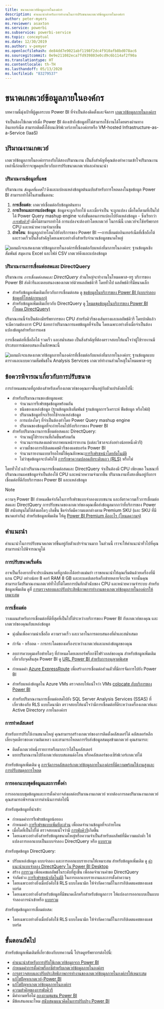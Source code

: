 ```yaml
---
title: ขนาดเกตเวย์ข้อมูลภายในองค์กร
description: คำแนะนำสำหรับการทำงานในการปรับขนาดเกตเวย์ข้อมูลภายในองค์กร
author: peter-myers
ms.reviewer: asaxton
ms.service: powerbi
ms.subservice: powerbi-service
ms.topic: conceptual
ms.date: 12/30/2019
ms.author: v-pemyer
ms.openlocfilehash: de84dd7e9021abf1198f2dc4f910afb8bd078ac6
ms.sourcegitcommit: 0e9e211082eca7fd939803e0cd9c6b114af2f90a
ms.translationtype: HT
ms.contentlocale: th-TH
ms.lasthandoff: 05/13/2020
ms.locfileid: "83279537"
---
```

# <a name="on-premises-data-gateway-sizing"></a>ขนาดเกตเวย์ข้อมูลภายในองค์กร

บทความนี้มุ่งเป้าที่ผู้ดูแลระบบ Power BI ที่จำเป็นต้องติดตั้งและจัดการ [เกตเวย์ข้อมูลภายในองค์กร](../connect-data/service-gateway-onprem.md)

จำเป็นต้องใช้เกตเวย์เมื่อ Power BI ต้องเข้าถึงข้อมูลที่ไม่สามารถใช้งานได้โดยตรงผ่านทางอินเทอร์เน็ต สามารถติดตั้งได้บนเซิร์ฟเวอร์ภายในองค์กรหรือ VM-hosted Infrastructure-as-a-Service (IaaS)

## <a name="gateway-workloads"></a>ปริมาณงานเกตเวย์

เกตเวย์ข้อมูลภายในองค์กรรองรับได้สองปริมาณงาน เป็นสิ่งสำคัญที่คุณต้องทำความเข้าใจปริมาณงานเหล่านี้ก่อนที่เราจะพูดคุยเกี่ยวกับการปรับขนาดเกตเวย์และคำแนะนำ

### <a name="cached-data-workload"></a>ปริมาณงานข้อมูลที่แคช

ปริมาณงาน _ข้อมูลที่แคชไว้_ ดึงและแปลงแหล่งข้อมูลต้นฉบับสำหรับการโหลดลงในชุดข้อมูล Power BI สามารถทำได้ในสามขั้นตอน:

1. **การเชื่อมต่อ**: เกตเวย์เชื่อมต่อกับข้อมูลต้นทาง
1. **การเรียกและการแปลงข้อมูล**: ข้อมูลจะถูกเรียกใช้ และเมื่อจำเป็น จะถูกแปลง เมื่อใดก็ตามที่เป็นไปได้ Power Query mashup engine จะส่งขั้นตอนการแปลงไปยังแหล่งข้อมูล - ซึ่งเรียกว่า _[การพับคิวรี](power-query-folding.md)_ เมื่อไม่สามารถทำได้ การแปลงจะต้องทำโดยเกตเวย์ ในกรณีนี้ เกตเวย์จะใช้ทรัพยากร CPU และหน่วยความจำมากขึ้น
1. **ถ่ายโอน**: ข้อมูลถูกถ่ายโอนไปยังบริการของ Power BI —การเชื่อมต่ออินเทอร์เน็ตที่เชื่อถือได้และรวดเร็วเป็นสิ่งสำคัญโดยเฉพาะอย่างยิ่งสำหรับจำนวนข้อมูลขนาดใหญ่

![แผนผังจะแสดงเกตเวย์ข้อมูลภายในองค์กรที่เชื่อมต่อกับแหล่งที่มาภายในองค์กร: ฐานข้อมูลเชิงสัมพันธ์ สมุดงาน Excel และไฟล์ CSV เกตเวย์ดึงและแปลงข้อมูล](media/gateway-onprem-sizing/gateway-onprem-workload-cached-data.png)

### <a name="live-connection-and-directquery-workloads"></a>ปริมาณงานการเชื่อมต่อสดและ DirectQuery

ปริมาณงาน _การเชื่อมต่อสดและ DirectQuery_ ส่วนใหญ่จะทำงานในโหมดพาส-ทรู บริการของ Power BI ส่งคิวรีและตอบสนองของเกตเวย์ด้วยผลลัพธ์คิวรี โดยทั่วไป ผลลัพธ์คิวรีมีขนาดเล็ก

- สำหรับข้อมูลเพิ่มเติมเกี่ยวกับการเชื่อมต่อสด ดู [ชุดข้อมูลในบริการของ Power BI (แบบจำลองข้อมูลที่โฮสต์ภายนอก)](../connect-data/service-datasets-understand.md#external-hosted-models)
- สำหรับข้อมูลเพิ่มเติมเกี่ยวกับ DirectQuery ดู [โหมดชุดข้อมูลในบริการของ Power BI (โหมด DirectQuery)](../connect-data/service-dataset-modes-understand.md#directquery-mode)

ปริมาณงานนี้จำเป็นต้องมีทรัพยากรของ CPU สำหรับคิวรีของเส้นทางและผลลัพธ์คิวรี โดยปกติแล้วจะมีความต้องการ CPU น้อยกว่าปริมาณการแคชข้อมูลที่จำเป็น โดยเฉพาะอย่างยิ่งเมื่อจำเป็นต้องแปลงข้อมูลสำหรับการแคช

การเชื่อมต่อที่เชื่อถือได้ รวดเร็ว และสม่ำเสมอ เป็นสิ่งสำคัญที่ต้องตรวจสอบให้แน่ใจว่าผู้ใช้รายงานมีประสบการณ์ตอบสนองในลักษณะนี้

![แผนผังจะแสดงเกตเวย์ข้อมูลภายในองค์กรที่เชื่อมต่อกับแหล่งที่มาภายในองค์กร:  ฐานข้อมูลแบบตารางและแบบความสัมพันธ์ใน Analysis Services  เกตเวย์ทำงานส่วนใหญ่ในโหมดพาส-ทรู](media/gateway-onprem-sizing/gateway-onprem-workload-liveconnection-directquery.png)

## <a name="sizing-considerations"></a>ข้อควรพิจารณาเกี่ยวกับการปรับขนาด

การกำหนดขนาดที่ถูกต้องสำหรับเครื่องเกตเวย์ของคุณอาจขึ้นอยู่กับตัวแปรดังต่อไปนี้:

- สำหรับปริมาณงานของข้อมูลแคช:
  - จำนวนการรีเฟรชชุดข้อมูลพร้อมกัน
  - ชนิดของแหล่งข้อมูล (ฐานข้อมูลเชิงสัมพันธ์ ฐานข้อมูลการวิเคราะห์ ฟีดข้อมูล หรือไฟล์)
  - ปริมาณข้อมูลที่จะเรียกใช้จากแหล่งข้อมูล
  - การแปลงใดๆ ที่จำเป็นต้องทำโดย Power Query mashup engine
  - ปริมาณของข้อมูลที่จะถ่ายโอนไปยังบริการของ Power BI
- สำหรับปริมาณงานการเชื่อมต่อสดและ DirectQuery:
  - จำนวนผู้ใช้รายงานที่เกิดขึ้นพร้อมกัน
  - จำนวนการแสดงผลด้วยภาพบนหน้ารายงาน (แต่ละวิชวลจะส่งอย่างน้อยหนึ่งคิวรี)
  - ความถี่ของการอัปเดตแคชคิวรีของแดชบอร์ด Power BI
  - จำนวนรายงานแบบเรียลไทม์ใช้คุณลักษณะ[การรีเฟรชหน้าโดยอัตโนมัติ](../create-reports/desktop-automatic-page-refresh.md)
  - ไม่ว่าชุดข้อมูลจะบังคับใช้ [การรักษาความปลอดภัยระดับแถว (RLS)](../create-reports/desktop-rls.md) หรือไม่

โดยทั่วไป แล้วปริมาณงานการเชื่อมต่อสดและ DirectQuery จำเป็นต้องมี CPU เพียงพอ ในขณะที่ปริมาณงานแคชข้อมูลจำเป็นต้องใช้ CPU และหน่วยความจำมากขึ้น ปริมาณงานทั้งสองขึ้นอยู่กับการเชื่อมต่อที่ดีกับบริการของ Power BI และแหล่งข้อมูล

> [!NOTE]
> ความจุ Power BI กำหนดขีดจำกัดในการรีเฟรชแบบจำลองแบบขนาน และอัตราความเร็วการเชื่อมต่อสดและ DirectQuery การปรับขนาดของเกตเวย์ของคุณเพื่อส่งข้อมูลมากกว่าที่บริการของ Power BI สนับสนุนไม่ได้ส่งผลใดๆ เกิดขึ้น ขีดจำกัดมีความแตกต่างตาม Premium SKU (และ SKU ที่มีขนาดเท่ากัน) สำหรับข้อมูลเพิ่มเติม ให้ดู [Power BI Premium คืออะไร (โหนดความจุ)](../admin/service-premium-what-is.md#capacity-nodes)

## <a name="recommendations"></a>คำแนะนำ

คำแนะนำในการปรับขนาดเกตเวย์ขึ้นอยู่กับตัวแปรจำนวนมาก ในส่วนนี้ เราจะให้คำแนะนำทั่วไปที่คุณสามารถนำไปพิจารณาดูได้

### <a name="initial-sizing"></a>การปรับขนาดเริ่มต้น

อาจเป็นเรื่องยากที่จะประเมินขนาดที่ถูกต้องได้อย่างแม่นยำ เราขอแนะนำให้คุณเริ่มต้นด้วยเครื่องที่มีแกน CPU อย่างน้อย 8 คอร์ RAM 8 GB และอะแดปเตอร์เครือข่ายหลายจิกะบิต จากนั้นคุณสามารถวัดปริมาณงานเกตเวย์ทั่วไปได้โดยการบันทึกตัวนับของ CPU และหน่วยความจำระบบ สำหรับข้อมูลเพิ่มเติม ดูที่ [การตรวจสอบและปรับประสิทธิภาพการทำงานของเกตเวย์ข้อมูลภายในองค์กรให้เหมาะสม](/data-integration/gateway/service-gateway-performance)

### <a name="connectivity"></a>การเชื่อมต่อ

วางแผนสำหรับการเชื่อมต่อที่ดีที่สุดที่เป็นไปได้ระหว่างบริการของ Power BI กับเกตเวย์ของคุณ และเกตเวย์ของคุณกับแหล่งข้อมูล

- มุ่งมั่นเพื่อความน่าเชื่อถือ ความรวดเร็ว และเวลาในการตอบสนองที่ต่ำและสม่ำเสมอ

- กำจัด - หรือลด - การกระโดดของเครื่องระหว่างเกตเวย์และแหล่งข้อมูลของคุณ

- ลบการควบคุมเครือข่ายใดๆ ที่กำหนดโดยเลเยอร์พร็อกซีไฟร์วอลล์ของคุณ สำหรับข้อมูลเพิ่มเติมเกี่ยวกับจุดสิ้นสุด Power BI ดู [URL Power BI สำหรับการอนุญาตพิเศษ](../admin/power-bi-whitelist-urls.md)
- กำหนดค่า [Azure ExpressRoute](/azure/expressroute/expressroute-introduction) เพื่อสร้างการเชื่อมต่อส่วนตัวที่มีการจัดการไปยัง Power BI
- สำหรับแหล่งข้อมูลใน Azure VMs ตรวจสอบให้แน่ใจว่า VMs [colocate กับบริการของ Power BI](../admin/service-admin-where-is-my-tenant-located.md)
- สำหรับปริมาณงานการเชื่อมต่อสดไปยัง SQL Server Analysis Services (SSAS) ที่เกี่ยวข้องกับ RLS แบบไดนามิก ตรวจสอบให้แน่ใจว่ามีการเชื่อมต่อที่ดีระหว่างเครื่องเกตเวย์และ Active Directory ภายในองค์กร

### <a name="clustering"></a>การทำคลัสเตอร์

สำหรับการปรับใช้งานขนาดใหญ่ คุณสามารถสร้างเกตเวย์ของการติดตั้งคลัสเตอร์ได้ คลัสเตอร์หลีกเลี่ยงจุดเดียวของความล้มเหลว และสามารถโหลดการรับส่งข้อมูลสมดุลข้ามเกตเวย์ คุณสามารถ:

- ติดตั้งเกตเวย์หนึ่งรายการหรือมากกว่าได้ในคลัสเตอร์
- แยกปริมาณงานไปยังเกตเวย์แบบสแตนด์อโลน หรือคลัสเตอร์ของเซิร์ฟเวอร์เกตเวย์ได้

สำหรับข้อมูลเพิ่มเติม ดู [การจัดการคลัสเตอร์เกตเวย์ข้อมูลภายในองค์กรที่มีความพร้อมใช้งานสูงและการปรับสมดุลการโหลด](/data-integration/gateway/service-gateway-high-availability-clusters)

### <a name="dataset-design-and-settings"></a>การออกแบบชุดข้อมูลและการตั้งค่า

การออกแบบชุดข้อมูลและการตั้งค่าอาจส่งผลต่อปริมาณงานเกตเวย์ หากต้องการลดปริมาณงานเกตเวย์ คุณสามารถพิจารณาการดำเนินการต่อไปนี้

สำหรับชุดข้อมูลที่นำเข้า:

- กำหนดค่าการรีเฟรชข้อมูลน้อยลง
- กำหนดค่า [การรีเฟรชแบบเพิ่มทีละส่วน](../admin/service-premium-incremental-refresh.md) เพื่อลดจำนวนข้อมูลที่จะถ่ายโอน
- เมื่อใดที่เป็นไปได้ ตรวจสอบแน่ใจว่ามี [การพับคิวรี](power-query-folding.md)เกิดขึ้น
- โดยเฉพาะอย่างยิ่งสำหรับข้อมูลขนาดใหญ่หรือความจำเป็นสำหรับผลลัพธ์ที่มีความแฝงต่ำ ให้แปลงการออกแบบเป็นแบบจำลอง DirectQuery หรือ [แบบรวม](../connect-data/service-dataset-modes-understand.md#composite-mode)

สำหรับชุดข้อมูล DirectQuery:

- ปรับแหล่งข้อมูล แบบจำลอง และการออกแบบรายงานให้เหมาะสม สำหรับข้อมูลเพิ่มเติม ดู [คำแนะนำแบบจำลอง DirectQuery ใน Power BI Desktop](directquery-model-guidance.md)
- สร้าง [การรวม](../transform-model/desktop-aggregations.md) เพื่อแคชผลลัพธ์ในระดับที่สูงขึ้น เพื่อลดจำนวนคำขอ DirectQuery
- จำกัดช่วง [การรีเฟรชหน้าอัตโนมัติ](../create-reports/desktop-automatic-page-refresh.md) ในการออกแบบรายงานและการตั้งค่าความจุ
- โดยเฉพาะอย่างยิ่งเมื่อบังคับใช้ RLS แบบไดนามิก ให้จำกัดความถี่ในการอัปเดตแคชของแดชบอร์ด
- โดยเฉพาะอย่างยิ่งสำหรับข้อมูลที่มีขนาดเล็กหรือสำหรับข้อมูลถาวร ให้แปลงการออกแบบเป็นแบบจำลองการนำเข้าหรือ [แบบรวม](../connect-data/service-dataset-modes-understand.md#composite-mode)

สำหรับชุดข้อมูลการเชื่อมต่อสด:

- โดยเฉพาะอย่างยิ่งเมื่อบังคับใช้ RLS แบบไดนามิก ให้จำกัดความถี่ในการอัปเดตแคชของแดชบอร์ด

## <a name="next-steps"></a>ขั้นตอนถัดไป

สำหรับข้อมูลเพิ่มเติมที่เกี่ยวข้องกับบทความนี้ โปรดดูทรัพยากรต่อไปนี้:

- [คำแนะนำสำหรับการปรับใช้เกตเวย์ข้อมูลจาก Power BI](../connect-data/service-gateway-deployment-guidance.md)
- [กำหนดค่าการตั้งค่าพร็อกซีสำหรับเกตเวย์ข้อมูลภายในองค์กร](/data-integration/gateway/service-gateway-proxy)
- [การตรวจสอบและปรับประสิทธิภาพการทำงานของเกตเวย์ข้อมูลภายในองค์กรให้เหมาะสม](/data-integration/gateway/service-gateway-performance)
- [แก้ไขปัญหาเกตเวย์-Power BI](../connect-data/service-gateway-onprem-tshoot.md)
- [แก้ไขปัญหาเกตเวย์ข้อมูลภายในองค์กร](/data-integration/gateway/service-gateway-tshoot)
- [ความสำคัญของการพับคิวรี](power-query-folding.md)
- มีคำถามหรือไม่ [ลองถามชุมชน Power BI](https://community.powerbi.com/)
- มีข้อเสนอแนะไหม [สนับสนุนแนวคิดในการปรับปรุง Power BI](https://ideas.powerbi.com)
